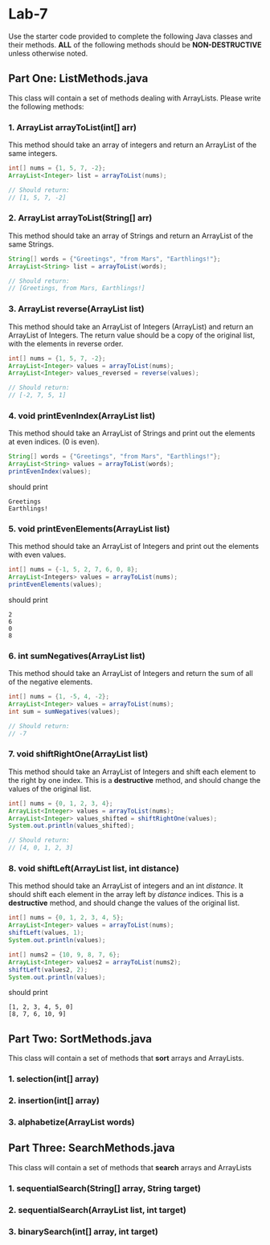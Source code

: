 # Lab-7

Use the starter code provided to complete the following Java classes and their methods. 
**ALL** of the following methods should be **NON-DESTRUCTIVE** unless otherwise noted.

## Part One: ListMethods.java
This class will contain a set of methods dealing with ArrayLists. 
Please write the following methods:

### 1. ArrayList<Integer> arrayToList(int[] arr)
   This method should take an array of integers and 
   return an ArrayList of the same integers.
```java
int[] nums = {1, 5, 7, -2};
ArrayList<Integer> list = arrayToList(nums);

// Should return:
// [1, 5, 7, -2]

```
### 2. ArrayList<String> arrayToList(String[] arr) 
  This method should take an array of Strings and return an ArrayList of the same Strings.

```java
String[] words = {"Greetings", "from Mars", "Earthlings!"};
ArrayList<String> list = arrayToList(words);

// Should return:
// [Greetings, from Mars, Earthlings!]
```

### 3. ArrayList<Integer> reverse(ArrayList<Integer> list)
  This method should take an ArrayList of Integers (ArrayList<Integer>) and return 
an ArrayList of Integers. The return value should be a copy of the original list, 
with the elements in reverse order.
```java
int[] nums = {1, 5, 7, -2};
ArrayList<Integer> values = arrayToList(nums);
ArrayList<Integer> values_reversed = reverse(values);

// Should return:
// [-2, 7, 5, 1]
```

### 4. void printEvenIndex(ArrayList<String> list)
This method should take an ArrayList of Strings and
print out the elements at even indices. (0 is even).
```java
String[] words = {"Greetings", "from Mars", "Earthlings!"};
ArrayList<String> values = arrayToList(words);
printEvenIndex(values);
```
  should print
```
Greetings
Earthlings!
```

### 5. void printEvenElements(ArrayList<Integer> list)
This method should take an ArrayList of Integers and print out the elements with even values.
```java
int[] nums = {-1, 5, 2, 7, 6, 0, 8};
ArrayList<Integers> values = arrayToList(nums);
printEvenElements(values);

```
  should print
```
2
6
0
8
```
### 6. int sumNegatives(ArrayList<Integer> list)
This method should take an ArrayList of Integers and return 
the sum of all of the negative elements.
```java
int[] nums = {1, -5, 4, -2};
ArrayList<Integer> values = arrayToList(nums);
int sum = sumNegatives(values);

// Should return:
// -7
```
### 7. void shiftRightOne(ArrayList<Integer> list)
This method should take an ArrayList of Integers and shift each element 
to the right by one index.  This is a **destructive** method, and should 
change the values of the original list.
```java
int[] nums = {0, 1, 2, 3, 4};
ArrayList<Integer> values = arrayToList(nums);
ArrayList<Integer> values_shifted = shiftRightOne(values);
System.out.println(values_shifted);

// Should return:
// [4, 0, 1, 2, 3]
```
### 8. void shiftLeft(ArrayList<Integer> list, int distance)
This method should take an ArrayList of integers and an int _distance_. 
It should shift each element in the array left by _distance_ indices. 
This is a **destructive** method, and should change the values of the original list.

```java
int[] nums = {0, 1, 2, 3, 4, 5};
ArrayList<Integer> values = arrayToList(nums);
shiftLeft(values, 1);
System.out.println(values);

int[] nums2 = {10, 9, 8, 7, 6};
ArrayList<Integer> values2 = arrayToList(nums2);
shiftLeft(values2, 2);
System.out.println(values);
```
  should print
```
[1, 2, 3, 4, 5, 0]
[8, 7, 6, 10, 9]
```

## Part Two: SortMethods.java
This class will contain a set of methods that **sort** arrays and ArrayLists.

### 1. selection(int[] array)

### 2. insertion(int[] array)

### 3. alphabetize(ArrayList<String> words)

## Part Three: SearchMethods.java
This class will contain a set of methods that **search** arrays and ArrayLists

### 1. sequentialSearch(String[] array, String target)

### 2. sequentialSearch(ArrayList<Integer> list, int target)

### 3. binarySearch(int[] array, int target)

